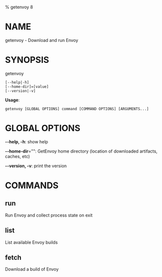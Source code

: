 % getenvoy 8

# NAME

getenvoy - Download and run Envoy

# SYNOPSIS

getenvoy

```
[--help|-h]
[--home-dir]=[value]
[--version|-v]
```

**Usage**:

```
getenvoy [GLOBAL OPTIONS] command [COMMAND OPTIONS] [ARGUMENTS...]
```

# GLOBAL OPTIONS

**--help, -h**: show help

**--home-dir**="": GetEnvoy home directory (location of downloaded artifacts, caches, etc)

**--version, -v**: print the version


# COMMANDS

## run

Run Envoy and collect process state on exit

## list

List available Envoy builds

## fetch

Download a build of Envoy

